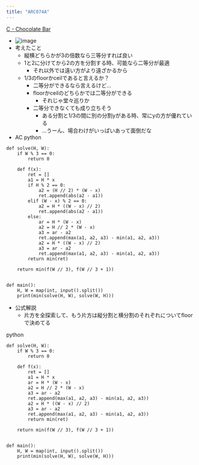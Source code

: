 ```yaml
---
title: "ARC074A"
---
```


[C - Chocolate Bar](https://atcoder.jp/contests/arc074/tasks/arc074_a)
- ![image](https://gyazo.com/e5a08f96669cd40e7509f03bf2e5fd9d/thumb/1000)
- 考えたこと
    - 縦横どちらかが3の倍数なら三等分すれば良い
    - 1と2に分けてから2の方を分割する時、可能なら二等分が最適
        - それ以外では遠い方がより遠ざかるから
    - 1/3のfloorかceilであると言えるか？
        - 二等分ができるなら言えるけど…
        - floorかceilのどちらかでは二等分ができる
            - それじゃ堂々巡りか
        - 二等分できなくても成り立ちそう
            - ある分割と1/3の間に別の分割yがある時、常にyの方が優れている
            - …うーん、場合わけがいっぱいあって面倒だな
- AC
python

```
def solve(H, W):
    if W % 3 == 0:
        return 0

    def f(x):
        ret = []
        a1 = H * x
        if H % 2 == 0:
            a2 = (H // 2) * (W - x)
            ret.append(abs(a2 - a1))
        elif (W - x) % 2 == 0:
            a2 = H * ((W - x) // 2)
            ret.append(abs(a2 - a1))
        else:
            ar = H * (W - x)
            a2 = H // 2 * (W - x)
            a3 = ar - a2
            ret.append(max(a1, a2, a3) - min(a1, a2, a3))
            a2 = H * ((W - x) // 2)
            a3 = ar - a2
            ret.append(max(a1, a2, a3) - min(a1, a2, a3))
        return min(ret)

    return min(f(W // 3), f(W // 3 + 1))


def main():
    H, W = map(int, input().split())
    print(min(solve(H, W), solve(W, H)))
```

- 公式解説
    - 片方を全探索して、もう片方は縦分割と横分割のそれぞれについてfloorで決めてる

python

```
def solve(H, W):
    if W % 3 == 0:
        return 0

    def f(x):
        ret = []
        a1 = H * x
        ar = H * (W - x)
        a2 = H // 2 * (W - x)
        a3 = ar - a2
        ret.append(max(a1, a2, a3) - min(a1, a2, a3))
        a2 = H * ((W - x) // 2)
        a3 = ar - a2
        ret.append(max(a1, a2, a3) - min(a1, a2, a3))
        return min(ret)

    return min(f(W // 3), f(W // 3 + 1))


def main():
    H, W = map(int, input().split())
    print(min(solve(H, W), solve(W, H)))
```

